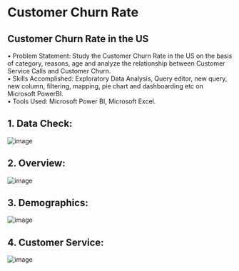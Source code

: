 # Customer Churn Rate
## Customer Churn Rate in the US
• Problem Statement: Study the Customer Churn Rate in the US on the basis of category, reasons, age and analyze the relationship between Customer Service Calls and Customer Churn. </br>
• Skills Accomplished: Exploratory Data Analysis, Query editor, new query, new column, filtering, mapping, pie chart and dashboarding etc on Microsoft PowerBI. </br>
• Tools Used: Microsoft Power BI, Microsoft Excel.</br>

## 1. Data Check:
![image](https://user-images.githubusercontent.com/97184600/203587663-2e5e3226-6bfe-47e4-9016-7f019a655fd1.png)


## 2. Overview:
![image](https://user-images.githubusercontent.com/97184600/203588026-fc74b251-6ab0-4928-9f12-5d10bf89b8d4.png)


## 3. Demographics:
![image](https://user-images.githubusercontent.com/97184600/203588190-458ed2d1-b292-4010-a8db-5667cd6a428d.png)


## 4. Customer Service:
![image](https://user-images.githubusercontent.com/97184600/203588568-f8a6ae48-ef04-4c99-9ca7-757b679db54e.png)
  
